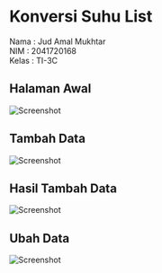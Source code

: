 # Konversi Suhu List
Nama : Jud Amal Mukhtar  
NIM : 2041720168  
Kelas : TI-3C

## Halaman Awal
![Screenshot](SS/01.png)

## Tambah Data
![Screenshot](SS/02.png)

## Hasil Tambah Data
![Screenshot](SS/03.png)

## Ubah Data
![Screenshot](SS/04.png)